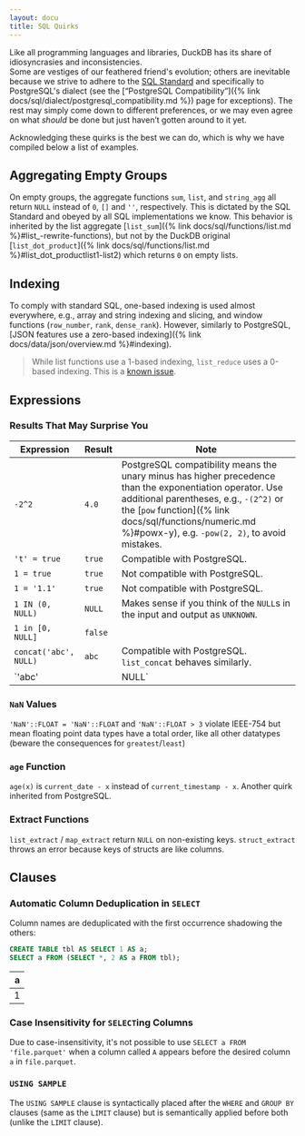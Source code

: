```yaml
---
layout: docu
title: SQL Quirks
---
```


Like all programming languages and libraries, DuckDB has its share of idiosyncrasies and inconsistencies.  
Some are vestiges of our feathered friend's evolution; others are inevitable because we strive to adhere to the [SQL Standard](https://blog.ansi.org/sql-standard-iso-iec-9075-2023-ansi-x3-135/) and specifically to PostgreSQL's dialect (see the [“PostgreSQL Compatibility”]({% link docs/sql/dialect/postgresql_compatibility.md %}) page for exceptions).
The rest may simply come down to different preferences, or we may even agree on what _should_ be done but just haven’t gotten around to it yet.

Acknowledging these quirks is the best we can do, which is why we have compiled below a list of examples.

## Aggregating Empty Groups

On empty groups, the aggregate functions `sum`, `list`, and `string_agg` all return `NULL` instead of `0`, `[]` and `''`, respectively. This is dictated by the SQL Standard and obeyed by all SQL implementations we know. This behavior is inherited by the list aggregate [`list_sum`]({% link docs/sql/functions/list.md %}#list_-rewrite-functions), but not by the DuckDB original [`list_dot_product`]({% link docs/sql/functions/list.md %}#list_dot_productlist1-list2) which returns `0` on empty lists.

## Indexing

To comply with standard SQL, one-based indexing is used almost everywhere, e.g., array and string indexing and slicing, and window functions (`row_number`, `rank`, `dense_rank`). However, similarly to PostgreSQL, [JSON features use a zero-based indexing]({% link docs/data/json/overview.md %}#indexing).

> While list functions use a 1-based indexing, `list_reduce` uses a 0-based indexing. This is a [known issue](https://github.com/duckdb/duckdb/issues/14619).

## Expressions

### Results That May Surprise You

<!-- markdownlint-disable MD056 -->

| Expression                 | Result  | Note                                                                          |
|----------------------------|---------|-------------------------------------------------------------------------------|
| `-2^2`                     | `4.0`   | PostgreSQL compatibility means the unary minus has higher precedence than the exponentiation operator. Use additional parentheses, e.g., `-(2^2)` or the [`pow` function]({% link docs/sql/functions/numeric.md %}#powx-y), e.g. `-pow(2, 2)`, to avoid mistakes. |
| `'t' = true`               | `true`  | Compatible with PostgreSQL.                                                   |
| `1 = true`                 | `true`  | Not compatible with PostgreSQL.                                               |
| `1 = '1.1'`                | `true`  | Not compatible with PostgreSQL.                                               |
| `1 IN (0, NULL)`           | `NULL`  | Makes sense if you think of the `NULL`s in the input and output as `UNKNOWN`. |
| `1 in [0, NULL]`           | `false` |                                                                               |
| `concat('abc', NULL)`      | `abc`   | Compatible with PostgreSQL. `list_concat` behaves similarly.                  |
| `'abc' || NULL`            | `NULL`  |                                                                               |

<!-- markdownlint-enable MD056 -->

### `NaN` Values

`'NaN'::FLOAT = 'NaN'::FLOAT` and `'NaN'::FLOAT > 3` violate IEEE-754 but mean floating point data types have a total order, like all other datatypes (beware the consequences for `greatest`/`least`)

### `age` Function

`age(x)` is `current_date - x` instead of `current_timestamp - x`. Another quirk inherited from PostgreSQL.

### Extract Functions

`list_extract` / `map_extract` return `NULL` on non-existing keys. `struct_extract` throws an error because keys of structs are like columns.

## Clauses

### Automatic Column Deduplication in `SELECT`

Column names are deduplicated with the first occurrence shadowing the others:

```sql
CREATE TABLE tbl AS SELECT 1 AS a;
SELECT a FROM (SELECT *, 2 AS a FROM tbl);
```

| a |
|--:|
| 1 |

### Case Insensitivity for `SELECT`ing Columns

Due to case-insensitivity, it's not possible to use `SELECT a FROM 'file.parquet'` when a column called `A` appears before the desired column `a` in `file.parquet`.

### `USING SAMPLE`

The `USING SAMPLE` clause is syntactically placed after the `WHERE` and `GROUP BY` clauses (same as the `LIMIT` clause) but is semantically applied before both (unlike the `LIMIT` clause).
